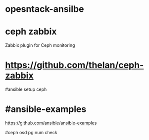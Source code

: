 # opesntack-ansilbe
ceph zabbix
===========
Zabbix plugin for Ceph monitoring

https://github.com/thelan/ceph-zabbix
===========
#ansible setup ceph

#ansible-examples
=====================
https://github.com/ansible/ansible-examples


#ceph osd pg num check
